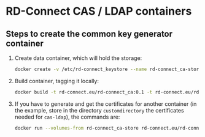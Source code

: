 RD-Connect CAS / LDAP containers
================================

Steps to create the common key generator container
--------------------------------------------

1. Create data container, which will hold the storage:

	```bash
	docker create -v /etc/rd-connect_keystore --name rd-connect_ca-store centos:7 /bin/true
	```

2. Build container, tagging it locally:

	```bash
	docker build -t rd-connect.eu/rd-connect_ca:0.1 -t rd-connect.eu/rd-connect_ca:latest rd-connect-common-key-generator
	```

3. If you have to generate and get the certificates for another container (in the example, store in the directory `customdirectory` the certificates needed for `cas-ldap`), the commands are:

	```bash
	docker run --volumes-from rd-connect_ca-store rd-connect.eu/rd-connect_ca cas-ldap > cas-ldap-certs.tar
	
	```
